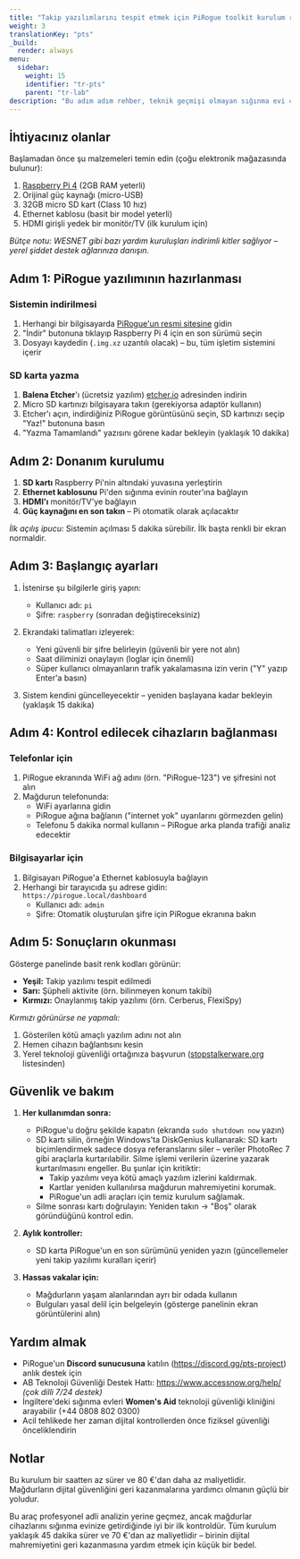```yaml
---
title: "Takip yazılımlarını tespit etmek için PiRogue toolkit kurulum rehberi"
weight: 3
translationKey: "pts"
_build:
  render: always
menu:
  sidebar:
    weight: 15
    identifier: "tr-pts"
    parent: "tr-lab"
description: "Bu adım adım rehber, teknik geçmişi olmayan sığınma evi çalışanları için tasarlanmıştır. Tacizciler tarafından kullanılan gizli takip yazılımlarını kontrol edebilen basit bir cihaz kurmanıza yardımcı olacaktır."
---
```


## İhtiyacınız olanlar

Başlamadan önce şu malzemeleri temin edin (çoğu elektronik mağazasında bulunur):

1. [Raspberry Pi 4](https://www.raspberrypi.com/products/raspberry-pi-4-model-b/) (2GB RAM yeterli)  
2. Orijinal güç kaynağı (micro-USB)  
3. 32GB micro SD kart (Class 10 hız)  
4. Ethernet kablosu (basit bir model yeterli)  
5. HDMI girişli yedek bir monitör/TV (ilk kurulum için)  

*Bütçe notu: WESNET gibi bazı yardım kuruluşları indirimli kitler sağlıyor – yerel şiddet destek ağlarınıza danışın.*

## Adım 1: PiRogue yazılımının hazırlanması  

### Sistemin indirilmesi  

1. Herhangi bir bilgisayarda [PiRogue'un resmi sitesine](https://pts-project.org) gidin  
2. "İndir" butonuna tıklayıp Raspberry Pi 4 için en son sürümü seçin   
3. Dosyayı kaydedin (`.img.xz` uzantılı olacak) – bu, tüm işletim sistemini içerir  

### SD karta yazma

1. **Balena Etcher**'ı (ücretsiz yazılım) [etcher.io](https://www.balena.io/etcher/) adresinden indirin  
2. Micro SD kartınızı bilgisayara takın (gerekiyorsa adaptör kullanın)  
3. Etcher'ı açın, indirdiğiniz PiRogue görüntüsünü seçin, SD kartınızı seçip "Yaz!" butonuna basın  
4. "Yazma Tamamlandı" yazısını görene kadar bekleyin (yaklaşık 10 dakika)

## Adım 2: Donanım kurulumu  

1. **SD kartı** Raspberry Pi'nin altındaki yuvasına yerleştirin  
2. **Ethernet kablosunu** Pi'den sığınma evinin router'ına bağlayın  
3. **HDMI'ı** monitör/TV'ye bağlayın  
4. **Güç kaynağını en son takın** – Pi otomatik olarak açılacaktır  

*İlk açılış ipucu:* Sistemin açılması 5 dakika sürebilir. İlk başta renkli bir ekran normaldir.

## Adım 3: Başlangıç ayarları  

1. İstenirse şu bilgilerle giriş yapın:  
   - Kullanıcı adı: `pi`  
   - Şifre: `raspberry` (sonradan değiştireceksiniz)  

2. Ekrandaki talimatları izleyerek:  
   - Yeni güvenli bir şifre belirleyin (güvenli bir yere not alın)  
   - Saat diliminizi onaylayın (loglar için önemli)  
   - Süper kullanıcı olmayanların trafik yakalamasına izin verin ("Y" yazıp Enter'a basın)   

3. Sistem kendini güncelleyecektir – yeniden başlayana kadar bekleyin (yaklaşık 15 dakika)

## Adım 4: Kontrol edilecek cihazların bağlanması  

### Telefonlar için

1. PiRogue ekranında WiFi ağ adını (örn. "PiRogue-123") ve şifresini not alın  
2. Mağdurun telefonunda:  
   - WiFi ayarlarına gidin  
   - PiRogue ağına bağlanın ("internet yok" uyarılarını görmezden gelin)  
   - Telefonu 5 dakika normal kullanın – PiRogue arka planda trafiği analiz edecektir   

### Bilgisayarlar için

1. Bilgisayarı PiRogue'a Ethernet kablosuyla bağlayın  
2. Herhangi bir tarayıcıda şu adrese gidin: `https://pirogue.local/dashboard`  
   - Kullanıcı adı: `admin`  
   - Şifre: Otomatik oluşturulan şifre için PiRogue ekranına bakın

## Adım 5: Sonuçların okunması  

Gösterge panelinde basit renk kodları görünür:

- **Yeşil:** Takip yazılımı tespit edilmedi  
- **Sarı:** Şüpheli aktivite (örn. bilinmeyen konum takibi)  
- **Kırmızı:** Onaylanmış takip yazılımı (örn. Cerberus, FlexiSpy)   

*Kırmızı görünürse ne yapmalı:*

1. Gösterilen kötü amaçlı yazılım adını not alın  
2. Hemen cihazın bağlantısını kesin  
3. Yerel teknoloji güvenliği ortağınıza başvurun ([stopstalkerware.org](https://stopstalkerware.org/resources/#find-support) listesinden)

## Güvenlik ve bakım  

1. **Her kullanımdan sonra:**  
   - PiRogue'u doğru şekilde kapatın (ekranda `sudo shutdown now` yazın)  
   - SD kartı silin, örneğin Windows'ta DiskGenius kullanarak: SD kartı biçimlendirmek sadece dosya referanslarını siler – veriler PhotoRec 7 gibi araçlarla kurtarılabilir. Silme işlemi verilerin üzerine yazarak kurtarılmasını engeller. Bu şunlar için kritiktir:
      - Takip yazılımı veya kötü amaçlı yazılım izlerini kaldırmak.
      - Kartlar yeniden kullanılırsa mağdurun mahremiyetini korumak.
      - PiRogue'un adli araçları için temiz kurulum sağlamak.
   - Silme sonrası kartı doğrulayın: Yeniden takın → "Boş" olarak göründüğünü kontrol edin.

2. **Aylık kontroller:**  
   - SD karta PiRogue'un en son sürümünü yeniden yazın (güncellemeler yeni takip yazılımı kuralları içerir)   

3. **Hassas vakalar için:**  
   - Mağdurların yaşam alanlarından ayrı bir odada kullanın  
   - Bulguları yasal delil için belgeleyin (gösterge panelinin ekran görüntülerini alın)

## Yardım almak  

- PiRogue'un **Discord sunucusuna** katılın (https://discord.gg/pts-project) anlık destek için  
- AB Teknoloji Güvenliği Destek Hattı: https://www.accessnow.org/help/ *(çok dilli 7/24 destek)*
- İngiltere'deki sığınma evleri **Women's Aid** teknoloji güvenliği kliniğini arayabilir (+44 0808 802 0300)   
- Acil tehlikede her zaman dijital kontrollerden önce fiziksel güvenliği önceliklendirin

## Notlar

Bu kurulum bir saatten az sürer ve 80 €'dan daha az maliyetlidir. Mağdurların dijital güvenliğini geri kazanmalarına yardımcı olmanın güçlü bir yoludur.

Bu araç profesyonel adli analizin yerine geçmez, ancak mağdurlar cihazlarını sığınma evinize getirdiğinde iyi bir ilk kontroldür. Tüm kurulum yaklaşık 45 dakika sürer ve 70 €'dan az maliyetlidir – birinin dijital mahremiyetini geri kazanmasına yardım etmek için küçük bir bedel.
